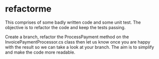 # refactorme
This comprises of some badly written code and some unit test. The objective is to refactor the code and keep the tests passing.

Create a branch, refactor the ProcessPayment method on the InvoicePaymentProcessor.cs class then let us know once you are happy with the result so we can take a look at your branch.
The aim is to simplify and make the code more readable.
